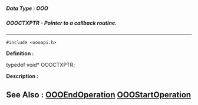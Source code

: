 ##### Data Type : OOO
##### OOOCTXPTR - Pointer to a callback routine.
---
```
#include <oooapi.h>
```

**Definition :**

typedef void*  OOOCTXPTR;

**Description :**




**See Also :**
[OOOEndOperation](/domino-c-api-docs/reference/Func/OOOEndOperation)
[OOOStartOperation](/domino-c-api-docs/reference/Func/OOOStartOperation)
---
